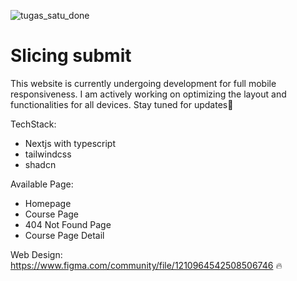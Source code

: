 ![tugas_satu_done](https://github.com/ikhlasdansantai/Edufree-mini-clone/assets/95151018/92c9c9e4-3fcb-4572-be65-b9a495be2e3b)

# Slicing submit

This website is currently undergoing development for full mobile responsiveness. I am actively working on optimizing the layout and functionalities for all devices. Stay tuned for updates🚀

TechStack:
- Nextjs with typescript
- tailwindcss
- shadcn

Available Page: 
- Homepage
- Course Page
- 404 Not Found Page
- Course Page Detail

Web Design: https://www.figma.com/community/file/1210964542508506746 🔥
